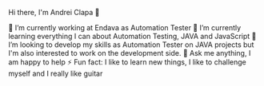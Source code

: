 Hi there, I'm Andrei Clapa 👋
 
🔭 I’m currently working at Endava as Automation Tester 
🌱 I’m currently learning everything I can about Automation Testing, JAVA and JavaScript
👯 I’m looking to develop my skills as Automation Tester on JAVA projects but I'm also interested to work on the development side.
💬 Ask me anything, I am happy to help
⚡ Fun fact: I like to learn new things, I like to challenge myself and I really like guitar 
